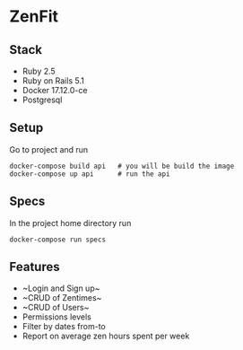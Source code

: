 # ZenFit

## Stack

* Ruby 2.5
* Ruby on Rails 5.1
* Docker 17.12.0-ce
* Postgresql

## Setup

Go to project and run
```
docker-compose build api   # you will be build the image
docker-compose up api      # run the api
```

## Specs

In the project home directory run
```
docker-compose run specs
```

## Features

* ~Login and Sign up~
* ~CRUD of Zentimes~
* ~CRUD of Users~
* Permissions levels
* Filter by dates from-to
* Report on average zen hours spent per week

